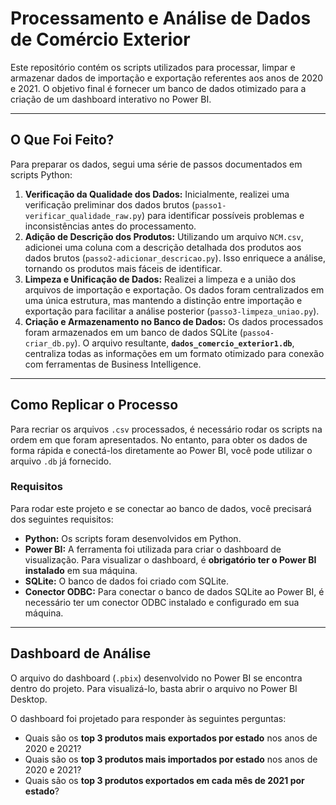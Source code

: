 # Processamento e Análise de Dados de Comércio Exterior

Este repositório contém os scripts utilizados para processar, limpar e armazenar dados de importação e exportação referentes aos anos de 2020 e 2021. O objetivo final é fornecer um banco de dados otimizado para a criação de um dashboard interativo no Power BI.

---

## O Que Foi Feito?

Para preparar os dados, segui uma série de passos documentados em scripts Python:

1.  **Verificação da Qualidade dos Dados:** Inicialmente, realizei uma verificação preliminar dos dados brutos (`passo1-verificar_qualidade_raw.py`) para identificar possíveis problemas e inconsistências antes do processamento.
2.  **Adição de Descrição dos Produtos:** Utilizando um arquivo `NCM.csv`, adicionei uma coluna com a descrição detalhada dos produtos aos dados brutos (`passo2-adicionar_descricao.py`). Isso enriquece a análise, tornando os produtos mais fáceis de identificar.
3.  **Limpeza e Unificação de Dados:** Realizei a limpeza e a união dos arquivos de importação e exportação. Os dados foram centralizados em uma única estrutura, mas mantendo a distinção entre importação e exportação para facilitar a análise posterior (`passo3-limpeza_uniao.py`).
4.  **Criação e Armazenamento no Banco de Dados:** Os dados processados foram armazenados em um banco de dados SQLite (`passo4-criar_db.py`). O arquivo resultante, **`dados_comercio_exterior1.db`**, centraliza todas as informações em um formato otimizado para conexão com ferramentas de Business Intelligence.

---

## Como Replicar o Processo

Para recriar os arquivos `.csv` processados, é necessário rodar os scripts na ordem em que foram apresentados. No entanto, para obter os dados de forma rápida e conectá-los diretamente ao Power BI, você pode utilizar o arquivo `.db` já fornecido.

### Requisitos

Para rodar este projeto e se conectar ao banco de dados, você precisará dos seguintes requisitos:

* **Python:** Os scripts foram desenvolvidos em Python.
* **Power BI:** A ferramenta foi utilizada para criar o dashboard de visualização. Para visualizar o dashboard, é **obrigatório ter o Power BI instalado** em sua máquina.
* **SQLite:** O banco de dados foi criado com SQLite.
* **Conector ODBC:** Para conectar o banco de dados SQLite ao Power BI, é necessário ter um conector ODBC instalado e configurado em sua máquina.

---

## Dashboard de Análise

O arquivo do dashboard (`.pbix`) desenvolvido no Power BI se encontra dentro do projeto. Para visualizá-lo, basta abrir o arquivo no Power BI Desktop.

O dashboard foi projetado para responder às seguintes perguntas:

* Quais são os **top 3 produtos mais exportados por estado** nos anos de 2020 e 2021?
* Quais são os **top 3 produtos mais importados por estado** nos anos de 2020 e 2021?
* Quais são os **top 3 produtos exportados em cada mês de 2021 por estado**?
```